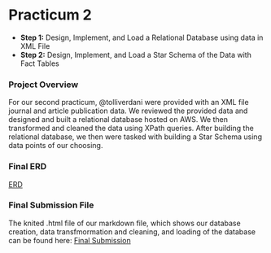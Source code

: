 # Practicum 2
- **Step 1:** Design, Implement, and Load a Relational Database using data in XML File
- **Step 2:** Design, Implement, and Load a Star Schema of the Data with Fact Tables

### Project Overview
For our second practicum, @tolliverdani were provided with an XML file journal and article publication data. We reviewed the provided data and designed and built a relational database hosted on AWS. We then transformed and cleaned the data using XPath queries. After building the relational database, we then were tasked with building a Star Schema using data points of our choosing.

### Final ERD
[ERD](./final_submission_files/Reversed_Engineered_Schema.pdf)

### Final Submission File
The knited .html file of our markdown file, which shows our database creation, data transfmormation and cleaning, and loading of the database can be found here: [Final Submission](./final_submission_files/practicum_2_submission.html)
